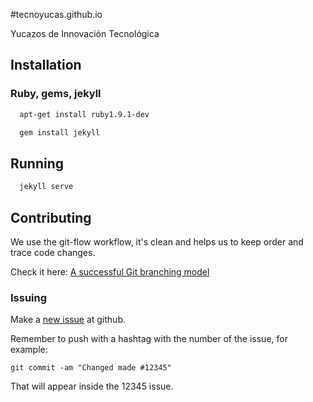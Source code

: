 #tecnoyucas.github.io

Yucazos de Innovación Tecnológica

## Installation

### Ruby, gems, jekyll

```bash
  apt-get install ruby1.9.1-dev

  gem install jekyll
```
## Running

```bash
  jekyll serve
```

## Contributing

We use the git-flow workflow, it's clean and helps us to keep order and trace code changes.

Check it here: [A successful Git branching model](http://nvie.com/posts/a-successful-git-branching-model/)

### Issuing

Make a [new issue](https://github.com/tecnoyucas/tecnoyucas.github.io/issues/new) at github.

Remember to push with a hashtag with the number of the issue, for example:

    git commit -am "Changed made #12345"

That will appear inside the 12345 issue.
